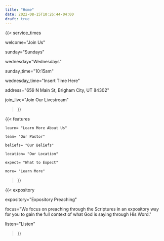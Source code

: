 ```yaml
---
title: "Home"
date: 2022-08-15T10:26:44-04:00
draft: true
---
```

 {{< service_times 
 
 welcome="Join Us"

 sunday="Sundays"

 wednesday="Wednesdays"

 sunday_time="10:15am"

 wednesday_time="Insert Time Here"

 address="659 N Main St, Brigham City, UT 84302"

 join_live="Join Our Livestream"
 
 >}}

{{< features

    learn= "Learn More About Us"

    team= "Our Pastor"

    beliefs= "Our Beliefs"

    location= "Our Location"

    expect= "What to Expect"

    more= "Learn More"

 >}}

 {{< expository 
 
 expository="Expository Preaching"

 focus="We focus on preaching through the Scriptures in an expository way for you to gain the full context of what God is saying through His Word."

 listen="Listen"
 
 >}}